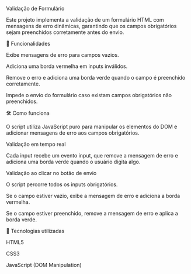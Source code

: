 Validação de Formulário

Este projeto implementa a validação de um formulário HTML com mensagens de erro dinâmicas, garantindo que os campos obrigatórios sejam preenchidos corretamente antes do envio.

📌 Funcionalidades

Exibe mensagens de erro para campos vazios.

Adiciona uma borda vermelha em inputs inválidos.

Remove o erro e adiciona uma borda verde quando o campo é preenchido corretamente.

Impede o envio do formulário caso existam campos obrigatórios não preenchidos.

🛠️ Como funciona

O script utiliza JavaScript puro para manipular os elementos do DOM e adicionar mensagens de erro aos campos obrigatórios.

Validação em tempo real

Cada input recebe um evento input, que remove a mensagem de erro e adiciona uma borda verde quando o usuário digita algo.

Validação ao clicar no botão de envio

O script percorre todos os inputs obrigatórios.

Se o campo estiver vazio, exibe a mensagem de erro e adiciona a borda vermelha.

Se o campo estiver preenchido, remove a mensagem de erro e aplica a borda verde.

📜 Tecnologias utilizadas

HTML5

CSS3

JavaScript (DOM Manipulation)
